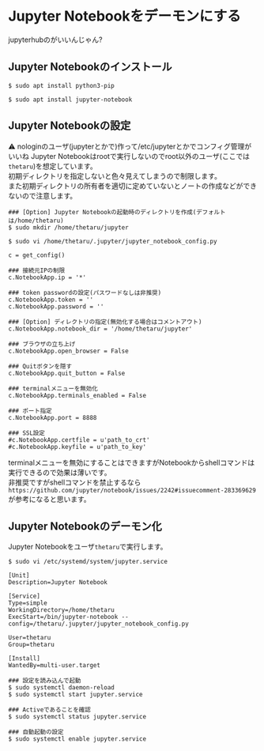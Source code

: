 # Jupyter Notebookをデーモンにする
jupyterhubのがいいんじゃん?
## Jupyter Notebookのインストール
```
$ sudo apt install python3-pip
```
```
$ sudo apt install jupyter-notebook
```
## Jupyter Notebookの設定
:warning: nologinのユーザ(jupyterとかで)作って/etc/jupyterとかでコンフィグ管理がいいね
Jupyter Notebookはrootで実行しないのでroot以外のユーザ(ここでは`thetaru`)を想定しています。  
初期ディレクトリを指定しないと色々見えてしまうので制限します。  
また初期ディレクトリの所有者を適切に定めていないとノートの作成などができないので注意します。
```
### [Option] Jupyter Notebookの起動時のディレクトリを作成(デフォルトは/home/thetaru)
$ sudo mkdir /home/thetaru/jupyter
```
```
$ sudo vi /home/thetaru/.jupyter/jupyter_notebook_config.py
```
```
c = get_config()

### 接続元IPの制限
c.NotebookApp.ip = '*'

### token passwordの設定(パスワードなしは非推奨)
c.NotebookApp.token = ''
c.NotebookApp.password = ''

### [Option] ディレクトリの指定(無効化する場合はコメントアウト)
c.NotebookApp.notebook_dir = '/home/thetaru/jupyter'

### ブラウザの立ち上げ
c.NotebookApp.open_browser = False

### Quitボタンを隠す
c.NotebookApp.quit_button = False

### terminalメニューを無効化
c.NotebookApp.terminals_enabled = False

### ポート指定
c.NotebookApp.port = 8888

### SSL設定
#c.NotebookApp.certfile = u'path_to_crt'
#c.NotebookApp.keyfile = u'path_to_key'
```
terminalメニューを無効にすることはできますがNotebookからshellコマンドは実行できるので効果は薄いです。  
非推奨ですがshellコマンドを禁止するなら`https://github.com/jupyter/notebook/issues/2242#issuecomment-283369629`が参考になると思います。
## Jupyter Notebookのデーモン化
Jupyter Notebookをユーザ`thetaru`で実行します。
```
$ sudo vi /etc/systemd/system/jupyter.service
```
```
[Unit]
Description=Jupyter Notebook

[Service]
Type=simple
WorkingDirectory=/home/thetaru
ExecStart=/bin/jupyter-notebook --config=/thetaru/.jupyter/jupyter_notebook_config.py

User=thetaru
Group=thetaru

[Install]
WantedBy=multi-user.target
```
```
### 設定を読み込んで起動
$ sudo systemctl daemon-reload
$ sudo systemctl start jupyter.service
```
```
### Activeであることを確認
$ sudo systemctl status jupyter.service
```
```
### 自動起動の設定
$ sudo systemctl enable jupyter.service
```
